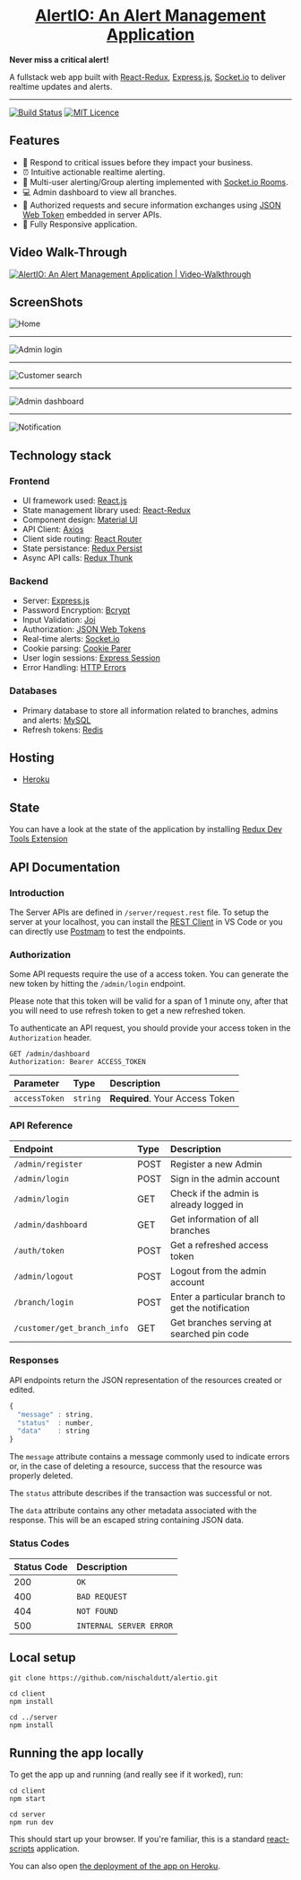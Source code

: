 <div>
  <h1 align="center">
    <a href="https://alertio-backend.herokuapp.com/">AlertIO: An Alert Management Application</a>
  </h1>
  <strong>
    Never miss a critical alert!
  </strong>
  <p>
    A fullstack web app built with
    <a href="https://react-redux.js.org/">React-Redux</a>, 
    <a href="https://expressjs.com/">Express.js</a>, 
    <a href="https://socket.io/">Socket.io</a> 
    to deliver realtime updates and alerts.
  </p>
</div>

<hr />

[![Build Status](https://img.shields.io/badge/build-passing-brightgreen)](https://github.com/nischaldutt/alertio)
[![MIT Licence](https://img.shields.io/badge/Licence-MIT-blue)](https://github.com/nischaldutt/alertio/blob/main/LICENSE)

## Features

- 🔔 Respond to critical issues before they impact your business.
- ⏰ Intuitive actionable realtime alerting.
- 👥 Multi-user alerting/Group alerting implemented with [Socket.io Rooms](https://socket.io/docs/v4/rooms/).
- 💻 Admin dashboard to view all branches.
- 🔐 Authorized requests and secure information exchanges using [JSON Web Token](https://dev.twitch.tv/docs/embed/chat) embedded in server APIs.
- 📱 Fully Responsive application.

## Video Walk-Through

<div>
  <a href="https://youtu.be/b6etTkG54e4" target="_blank">
    <img
      alt="AlertIO: An Alert Management Application | Video-Walkthrough"
      src="https://i.imgur.com/uGfO0SF.png"
    />
  </a>
</div>

## ScreenShots

<div>
    <img
      alt="Home"
      src="https://i.imgur.com/jfla1KV.png"
    />
  <hr />
    <img
      alt="Admin login"
      src="https://i.imgur.com/3i4r9MG.png"
    />
  <hr />
    <img
      alt="Customer search"
      src="https://i.imgur.com/iFMkhUi.png"
    />
  <hr />
    <img
      alt="Admin dashboard"
      src="https://i.imgur.com/XRAE1Pk.png"
    />
  <hr />
    <img
      alt="Notification"
      src="https://i.imgur.com/eCSZ57j.png"
    />
</div>

## Technology stack

### Frontend

- UI framework used: [React.js](https://reactjs.org/)
- State management library used: [React-Redux](https://react-redux.js.org/)
- Component design: [Material UI](https://material-ui.com/)
- API Client: [Axios](https://www.npmjs.com/package/axios)
- Client side routing: [React Router](https://www.npmjs.com/package/react-router-dom)
- State persistance: [Redux Persist](https://www.npmjs.com/package/redux-persist)
- Async API calls: [Redux Thunk](https://www.npmjs.com/package/redux-thunk)

### Backend

- Server: [Express.js](https://expressjs.com/)
- Password Encryption: [Bcrypt](https://www.npmjs.com/package/bcrypt)
- Input Validation: [Joi](https://www.npmjs.com/package/joi)
- Authorization: [JSON Web Tokens](https://www.npmjs.com/package/joi)
- Real-time alerts: [Socket.io](http://socket.io/)
- Cookie parsing: [Cookie Parer](https://www.npmjs.com/package/cookie-parser)
- User login sessions: [Express Session](https://www.npmjs.com/package/express-session)
- Error Handling: [HTTP Errors](https://www.npmjs.com/package/http-errors)

### Databases

- Primary database to store all information related to branches, admins and alerts: [MySQL](https://www.npmjs.com/package/mysql)
- Refresh tokens: [Redis](https://www.npmjs.com/package/redis)

## Hosting

- [Heroku](https://www.heroku.com/)

## State

You can have a look at the state of the application by installing [Redux Dev Tools Extension](https://github.com/zalmoxisus/redux-devtools-extension)

## API Documentation

### Introduction

The Server APIs are defined in `/server/request.rest` file. To setup the server at your localhost, you can install
the [REST Client](https://marketplace.visualstudio.com/items?itemName=humao.rest-client) in VS Code or you can directly
use [Postmam](https://www.postman.com/) to test the endpoints.

### Authorization

Some API requests require the use of a access token. You can generate the new token by hitting the
`/admin/login` endpoint.

</hr>
Please note that this token will be valid for a span of 1 minute ony, after that 
you will need to use refresh token to get a new refreshed token.

To authenticate an API request, you should provide your access token in the `Authorization` header.

```http
GET /admin/dashboard
Authorization: Bearer ACCESS_TOKEN
```

| Parameter     | Type     | Description                     |
| :------------ | :------- | :------------------------------ |
| `accessToken` | `string` | **Required**. Your Access Token |

### API Reference

| Endpoint                    | Type | Description                                       |
| :-------------------------- | :--- | :------------------------------------------------ |
| `/admin/register`           | POST | Register a new Admin                              |
| `/admin/login`              | POST | Sign in the admin account                         |
| `/admin/login`              | GET  | Check if the admin is already logged in           |
| `/admin/dashboard`          | GET  | Get information of all branches                   |
| `/auth/token`               | POST | Get a refreshed access token                      |
| `/admin/logout`             | POST | Logout from the admin account                     |
| `/branch/login`             | POST | Enter a particular branch to get the notification |
| `/customer/get_branch_info` | GET  | Get branches serving at searched pin code         |

### Responses

API endpoints return the JSON representation of the resources created or edited.

```javascript
{
  "message" : string,
  "status"  : number,
  "data"    : string
}
```

The `message` attribute contains a message commonly used to indicate errors or, in the case of deleting a resource, success that the resource was properly deleted.

The `status` attribute describes if the transaction was successful or not.

The `data` attribute contains any other metadata associated with the response. This will be an escaped string containing JSON data.

### Status Codes

| Status Code | Description             |
| :---------- | :---------------------- |
| 200         | `OK`                    |
| 400         | `BAD REQUEST`           |
| 404         | `NOT FOUND`             |
| 500         | `INTERNAL SERVER ERROR` |

## Local setup

```
git clone https://github.com/nischaldutt/alertio.git

cd client
npm install

cd ../server
npm install
```

## Running the app locally

To get the app up and running (and really see if it worked), run:

```shell
cd client
npm start
```

```shell
cd server
npm run dev
```

This should start up your browser. If you're familiar, this is a standard
[react-scripts](https://create-react-app.dev/) application.

You can also open
[the deployment of the app on Heroku](https://alertio-backend.herokuapp.com/).
